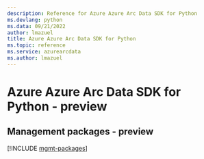 ```yaml
---
description: Reference for Azure Azure Arc Data SDK for Python
ms.devlang: python
ms.data: 09/21/2022
author: lmazuel
title: Azure Azure Arc Data SDK for Python
ms.topic: reference
ms.service: azurearcdata
ms.author: lmazuel
---
```

# Azure Azure Arc Data SDK for Python - preview

## Management packages - preview
[!INCLUDE [mgmt-packages](azure-arc-data-mgmt-index.md)]